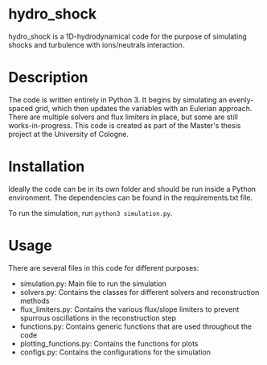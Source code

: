 # hydro_shock

hydro_shock is a 1D-hydrodynamical code for the purpose of simulating shocks and turbulence with ions/neutrals interaction.

# Description

The code is written entirely in Python 3. It begins by simulating an evenly-spaced grid, which then updates the variables with an Eulerian approach. There are multiple solvers and flux limiters in place, but some are still works-in-progress. This code is created as part of the Master's thesis project at the University of Cologne.

# Installation
Ideally the code can be in its own folder and should be run inside a Python environment. The dependencies can be found in the requirements.txt file.

To run the simulation, run `python3 simulation.py`.

# Usage
There are several files in this code for different purposes:

- simulation.py: Main file to run the simulation
- solvers.py: Contains the classes for different solvers and reconstruction methods
- flux_limiters.py: Contains the various flux/slope limiters to prevent spurrous oscillations in the reconstruction step
- functions.py: Contains generic functions that are used throughout the code
- plotting_functions.py: Contains the functions for plots
- configs.py: Contains the configurations for the simulation
